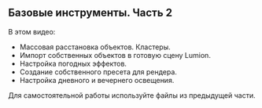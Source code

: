 ## Базовые инструменты. Часть 2

В этом видео:

- Массовая расстановка объектов. Кластеры.
- Импорт собственных объектов в готовую сцену Lumion.
- Настройка погодных эффектов.
- Создание собственного пресета для рендера.
- Настройка дневного и вечернего освещения.

Для самостоятельной работы используйте файлы из предыдущей части.

[](https://player.softculture.cc/embed/online/LUM/LUM_12.14.04_L2-2_Presets)
